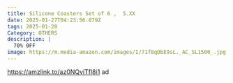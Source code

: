 ```yaml
---
title: Silicone Coasters Set of 6 ,  5.XX
date: 2025-01-27T04:23:56.879Z
tags: 2025-01-28
Category: OTHERS
description: |
  70% 0FF 
image: https://m.media-amazon.com/images/I/71f8qDbE9sL._AC_SL1500_.jpg
---
```

https://amzlink.to/az0NQviTfl8i1   ad